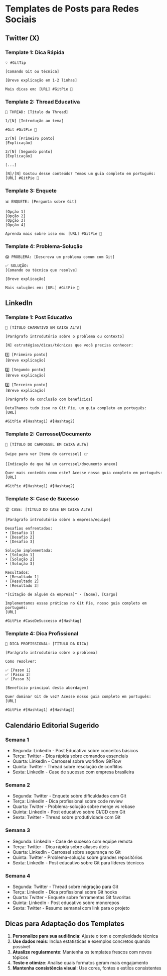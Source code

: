 # Templates de Posts para Redes Sociais

## Twitter (X)

### Template 1: Dica Rápida
```
💡 #GitTip

[Comando Git ou técnica]

[Breve explicação em 1-2 linhas]

Mais dicas em: [URL] #GitPie 🥧
```

### Template 2: Thread Educativa
```
🧵 THREAD: [Título da Thread]

1/[N] [Introdução ao tema]

#Git #GitPie 🥧

2/[N] [Primeiro ponto]
[Explicação]

3/[N] [Segundo ponto]
[Explicação]

[...]

[N]/[N] Gostou desse conteúdo? Temos um guia completo em português:
[URL] #GitPie 🥧
```

### Template 3: Enquete
```
📊 ENQUETE: [Pergunta sobre Git]

[Opção 1]
[Opção 2]
[Opção 3]
[Opção 4]

Aprenda mais sobre isso em: [URL] #GitPie 🥧
```

### Template 4: Problema-Solução
```
😱 PROBLEMA: [Descreva um problema comum com Git]

✅ SOLUÇÃO:
[Comando ou técnica que resolve]

[Breve explicação]

Mais soluções em: [URL] #GitPie 🥧
```

## LinkedIn

### Template 1: Post Educativo
```
📘 [TÍTULO CHAMATIVO EM CAIXA ALTA]

[Parágrafo introdutório sobre o problema ou contexto]

[N] estratégias/dicas/técnicas que você precisa conhecer:

1️⃣ [Primeiro ponto]
[Breve explicação]

2️⃣ [Segundo ponto]
[Breve explicação]

3️⃣ [Terceiro ponto]
[Breve explicação]

[Parágrafo de conclusão com benefícios]

Detalhamos tudo isso no Git Pie, um guia completo em português:
[URL]

#GitPie #[Hashtag1] #[Hashtag2]
```

### Template 2: Carrossel/Documento
```
🔄 [TÍTULO DO CARROSSEL EM CAIXA ALTA]

Swipe para ver [tema do carrossel] 👉

[Indicação de que há um carrossel/documento anexo]

Quer mais conteúdo como este? Acesse nosso guia completo em português:
[URL]

#GitPie #[Hashtag1] #[Hashtag2]
```

### Template 3: Case de Sucesso
```
🏆 CASE: [TÍTULO DO CASE EM CAIXA ALTA]

[Parágrafo introdutório sobre a empresa/equipe]

Desafios enfrentados:
• [Desafio 1]
• [Desafio 2]
• [Desafio 3]

Solução implementada:
• [Solução 1]
• [Solução 2]
• [Solução 3]

Resultados:
• [Resultado 1]
• [Resultado 2]
• [Resultado 3]

"[Citação de alguém da empresa]" - [Nome], [Cargo]

Implementamos essas práticas no Git Pie, nosso guia completo em português:
[URL]

#GitPie #CaseDeSuccesso #[Hashtag]
```

### Template 4: Dica Profissional
```
🚀 DICA PROFISSIONAL: [TÍTULO DA DICA]

[Parágrafo introdutório sobre o problema]

Como resolver:

✅ [Passo 1]
✅ [Passo 2]
✅ [Passo 3]

[Benefício principal desta abordagem]

Quer dominar Git de vez? Acesse nosso guia completo em português:
[URL]

#GitPie #[Hashtag1] #[Hashtag2]
```

## Calendário Editorial Sugerido

### Semana 1
- Segunda: LinkedIn - Post Educativo sobre conceitos básicos
- Terça: Twitter - Dica rápida sobre comandos essenciais
- Quarta: LinkedIn - Carrossel sobre workflow GitFlow
- Quinta: Twitter - Thread sobre resolução de conflitos
- Sexta: LinkedIn - Case de sucesso com empresa brasileira

### Semana 2
- Segunda: Twitter - Enquete sobre dificuldades com Git
- Terça: LinkedIn - Dica profissional sobre code review
- Quarta: Twitter - Problema-solução sobre merge vs rebase
- Quinta: LinkedIn - Post educativo sobre CI/CD com Git
- Sexta: Twitter - Thread sobre produtividade com Git

### Semana 3
- Segunda: LinkedIn - Case de sucesso com equipe remota
- Terça: Twitter - Dica rápida sobre aliases úteis
- Quarta: LinkedIn - Carrossel sobre segurança no Git
- Quinta: Twitter - Problema-solução sobre grandes repositórios
- Sexta: LinkedIn - Post educativo sobre Git para líderes técnicos

### Semana 4
- Segunda: Twitter - Thread sobre migração para Git
- Terça: LinkedIn - Dica profissional sobre Git hooks
- Quarta: Twitter - Enquete sobre ferramentas Git favoritas
- Quinta: LinkedIn - Post educativo sobre monorepos
- Sexta: Twitter - Resumo semanal com link para o projeto

## Dicas para Adaptação dos Templates

1. **Personalize para sua audiência**: Ajuste o tom e complexidade técnica
2. **Use dados reais**: Inclua estatísticas e exemplos concretos quando possível
3. **Atualize regularmente**: Mantenha os templates frescos com novos tópicos
4. **Teste e otimize**: Analise quais formatos geram mais engajamento
5. **Mantenha consistência visual**: Use cores, fontes e estilos consistentes